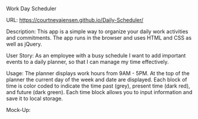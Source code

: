 Work Day Scheduler

URL: https://courtneyajensen.github.io/Daily-Scheduler/

Description: This app is a simple way to organize your daily work activities and commitments. The app runs in the browser and uses HTML and CSS as well as jQuery.

User Story: As an employee with a busy schedule I want to add important events to a daily planner, so that I can manage my time effectively.

Usage: The planner displays work hours from 9AM - 5PM. At the top of the planner the current day of the week and date are displayed. Each block of time is color coded to indicate the time past (grey), present time (dark red), and future (dark green). Each time block allows you to input information and save it to local storage.

Mock-Up:
